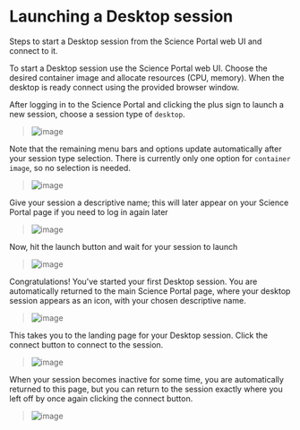 # Launching a Desktop session

Steps to start a Desktop session from the Science Portal web UI and connect to it.

To start a Desktop session use the Science Portal web UI. Choose the desired container image and allocate resources (CPU, memory). When the desktop is ready connect using the provided browser window.

After logging in to the Science Portal and clicking the plus sign to
launch a new session, choose a session type of `desktop`.

> ![image](images/desktop/1_launch_desktop.png)

Note that the remaining menu bars and options update automatically after
your session type selection. There is currently only one option for `container image`, so no selection is needed.

> ![image](images/desktop/2_select_container.png)

Give your session a descriptive name; this will later appear on your Science Portal page if you need to log in again later

> ![image](images/desktop/3_choose_name.png)

Now, hit the launch button and wait for your session to launch

> ![image](images/desktop/4_launch.png)

Congratulations! You've started your first Desktop session. You are automatically returned to the main Science Portal page, where your desktop session appears as an icon, with your chosen descriptive name.

> ![image](images/desktop/5_active_desktop.png)

This takes you to the landing page for your Desktop session. Click the connect button to connect to the session.

> ![image](images/desktop/6_connect_desktop.png)

When your session becomes inactive for some time, you are automatically returned to this page, but you can return to the session exactly where you left off by once again clicking the connect button.

> ![image](images/desktop/7_desktop_connected.png)
